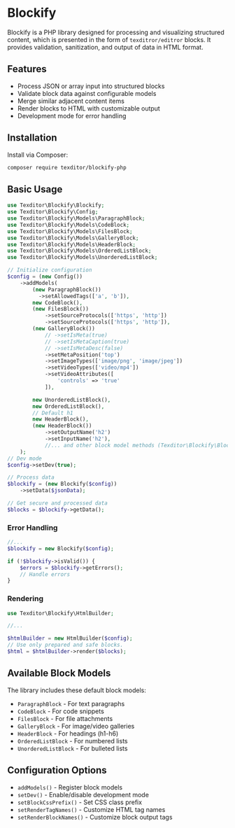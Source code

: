 # Blockify

Blockify is a PHP library designed for processing and visualizing structured content, which is presented in the form of `texditror/editror` blocks. It provides validation, sanitization, and output of data in HTML format.

## Features

- Process JSON or array input into structured blocks
- Validate block data against configurable models
- Merge similar adjacent content items
- Render blocks to HTML with customizable output
- Development mode for error handling

## Installation

Install via Composer:

```bash
composer require texditor/blockify-php
```

## Basic Usage

```php
use Texditor\Blockify\Blockify;
use Texditor\Blockify\Config;
use Texditor\Blockify\Models\ParagraphBlock;
use Texditor\Blockify\Models\CodeBlock;
use Texditor\Blockify\Models\FilesBlock;
use Texditor\Blockify\Models\GalleryBlock;
use Texditor\Blockify\Models\HeaderBlock;
use Texditor\Blockify\Models\OrderedListBlock;
use Texditor\Blockify\Models\UnorderedListBlock;

// Initialize configuration
$config = (new Config())
    ->addModels(
        (new ParagraphBlock())
          ->setAllowedTags(['a', 'b']),
        new CodeBlock(),
        (new FilesBlock())
            ->setSourceProtocols(['https', 'http'])
            ->setSourceProtocols(['https', 'http']),
        (new GalleryBlock())
            // ->setIsMeta(true)
            // ->setIsMetaCaption(true)
            // ->setIsMetaDesc(false)
            ->setMetaPosition('top')
            ->setImageTypes(['image/png', 'image/jpeg'])
            ->setVideoTypes(['video/mp4'])
            ->setVideoAttributes([
                'controls' => 'true'
            ]),

        new UnorderedListBlock(),
        new OrderedListBlock(),
        // Default h1
        new HeaderBlock(),
        (new HeaderBlock())
            ->setOutputName('h2')
            ->setInputName('h2'),
            //... and other block model methods (Texditor\Blockify\BlockModel)
    );
// Dev mode
$config->setDev(true);

// Process data
$blockify = (new Blockify($config))
    ->setData($jsonData);

// Get secure and processed data
$blocks = $blockify->getData();

```

### Error Handling

```php
//...
$blockify = new Blockify($config);

if (!$blockify->isValid()) {
    $errors = $blockify->getErrors();
    // Handle errors
}
```

### Rendering

```php
use Texditor\Blockify\HtmlBuilder;

//...

$htmlBuilder = new HtmlBuilder($config);
// Use only prepared and safe blocks.
$html = $htmlBuilder->render($blocks);
```

## Available Block Models

The library includes these default block models:

- `ParagraphBlock` - For text paragraphs
- `CodeBlock` - For code snippets
- `FilesBlock` - For file attachments
- `GalleryBlock` - For image/video galleries
- `HeaderBlock` - For headings (h1-h6)
- `OrderedListBlock` - For numbered lists
- `UnorderedListBlock` - For bulleted lists

## Configuration Options

- `addModels()` - Register block models
- `setDev()` - Enable/disable development mode
- `setBlockCssPrefix()` - Set CSS class prefix
- `setRenderTagNames()` - Customize HTML tag names
- `setRenderBlockNames()` - Customize block output tags
